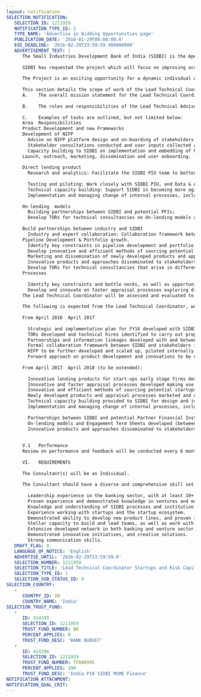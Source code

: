 ```yaml
---
layout: notification
SELECTION_NOTIFICATION: 
   SELECTION_ID: 1211959
   NOTIFICATION_TYPE_ID: 3
   TYPE_NAME: 'Advertise in Bidding Opportunities page'
   PUBLICATION_DATE: '2016-01-29T00:00:00.0'
   EOI_DEADLINE: '2016-02-29T23:59:59.900000000'
   ADVERTISEMENT_TEXT: |
      The Small Industries Development Bank of India (SIDBI) is the Apex institution in India, established by the Government of India to implement its national agenda of addressing MSME finance. SIDBI is the principal financial institution for the Promotion, Financing and Development of the Micro, Small and Medium Enterprise (MSME) sector and for the co-ordination of the functions of the institutions engaged in similar activities. 
      
      SIDBI has requested the project which will focus on improving access to finance for strategic sectors, by developing and rolling out innovative and appropriately designed products, mechanisms and initiatives which address the key constraints that inhibit finance for start-up/early stage, services and manufacturing MSMEs. 
      
      The Project is an exciting opportunity for a dynamic individual well versed in both banking and equity financing to be part of an innovative multimillion development project that has the potential to shape the financial infrastructure of India, and to considerably improve access to finance for entrepreneurs. 
      
      This section details the scope of work of the Lead Technical Coordinator for Startups and Risk Capital:
      A.	The overall mission statement for the Lead Technical Coordinator is to support SIDBI in delivering the targets of the World Bank MSME Growth, Innovation and Inclusive Finance Lending Project in the Startups and Risk Capital component (see attached Project Appraisal Document (PAD)) by providing the technical, strategic and operational inputs to inform project implementation and enhance its effectiveness.
      
      B.	The roles and responsibilities of the Lead Technical Advisor, as illustrated in the project organization framework above, is within the Startups and Risk Capital component and supported by the PIU Support Unit and Data & Analytics Team. The roles and responsibilities for coordination will be divided into four main goals:  i. new product development, and new frameworks (including National Innovations Financing Program (NIFP) , Fund of Funds), ii. build partnerships between industry and SIDBI, iii. to expand pipeline and improve sourcing, iv. to enhance SIDBI processes, capacity, efficiency and knowledge sharing. It is expected that the Lead Technical Coordinator will play a role in active monitoring of key milestones and targets, coordinate technical consultancies and hires to ensure relevance and quality of outputs, and actively contribute to the overall strategic approach to reaching the targets of component 1 (as defined in Project Appraisal Document (PAD) and the FIRST TA project document, see attached).
      
      C.	Examples of tasks are outlined, but not limited below:
      Area	Responsibilities
      Product Development and new Frameworks	
      Development of NIFP
      	Advise on NIFP platform design and on-boarding of stakeholders;
      	Stakeholder consultations conducted and user inputs collected and incorporated;
      	Capacity building to SIDBI on implementation and embedding of NIFP in internal processes;
      Launch, outreach, marketing, dissemination and user onboarding.
      
      Direct lending product
      	Research and analytics: Facilitate the SIDBI PIU team to better understand the market and users. Draft TORs for Technical hires and coordinate with Data & Research team to conduct assessment needs, as well as work with SIDBI team to design and develop innovative lending products for start-ups early stage firms.
      	
      	Testing and piloting: Work closely with SIDBI PIU, and Data & Analytics team to pilot, and test, as well as develop user feedback loops to inform product iterations and development.  
      	Technical capacity building: Support SIDBI in becoming more agile in implementation of new products and appraisal processes, adapting to changing market conditions including fostering a culture of innovation, and continued learning and adaptation;
      	Implementation and managing change of internal processes, including team building and support.
      
      On-lending  models
      	Building partnerships between SIDBI and potential PFIs;
      	Develop TORs for technical consultancies on On-lending models and Engagement Term Sheets developed (between SIDBI and potential PFIs) ie Fund of Funds framework;
      
      Build partnerships between industry and SIDBI	
      	Industry and expert collaboration: Collaboration framework between SIDBI and stakeholders in the ecosystem established to deepen industry linkages,  obtain feedback on new product proposals and share information to minimize risk and uncertainty
      Pipeline Development & Portfolio growth.	
      	Identify key constraints in pipeline development and portfolio growth. 
      	Develop innovative and efficient methods of sourcing potential startups and early stage firms and expanding the pipeline (such as leveraging information flows in collaboration framework with stakeholders in the ecosystem);
      	Marketing and dissemination of newly developed products and appraisal processes;
      	Innovative products and approaches disseminated to stakeholders and potential investors in emerging PFIs.
      	Develop TORs for technical consultancies that arise in different initiatives that contribute to pipeline growth and/or dissemination of product line.
      Processes	
      
      	Identify key constraints and bottle necks, as well as opportunities to reduce processing time. 
      	Develop and innovate on faster appraisal processes exploring different models of assessment, partnerships, use of technology, data, and industry links, working closely with SIDBI internal units to find workable solutions. 
      The Lead Technical Coordinator will be assessed and evaluated to deliver on the tasks and outputs outlined in the scope of work above, as well as reaching project targets.
      
      The following is expected from the Lead Technical Coordinator, working with SIDBI PIU and the World Bank Team, to deliver in the first year of the assignment and may change through continuous discussion with SIDBI and WB Team:
      
      From April 2016  April 2017
      
      	Strategic and implementation plan for FY16 developed with SIDBI PIU for Startups and Risk Capital in the first month, to be updated every year and for team to review and update every 6 months.
      	TORs developed and technical hires identified to carry out proposed plans, and scheduled execution of contracts.
      	Partnerships and information linkages developed with and between entities in the ecosystem, such as financing entities (including angel investors and VCs), industry associations and accelerators. 
      	Formal collaboration framework between SIDBI and stakeholders in the ecosystem developed
      	NIFP to be further developed and scaled up, piloted internally, and further development with the aim to address the underdeveloped market for startup financing by making use of digital technology bringing together market players in one centralized virtual market meeting place.
      	Forward approach on product development and innovations to be undertaken on the 4 areas (ie how to assess success, viability, adoption etc) and report back both on progress  both success and failures, and how products/initiatives can be improved. 
      
      From April 2017  April 2018 (to be extended):
      
      	Innovative lending products for start-ups early stage firms developed;
      	Innovative and faster appraisal processes developed making use of different models of assessment, partnerships, technology, data, and industry links;
      	Innovative and efficient methods of sourcing potential startups and early stage firms developed to expand the pipeline (such as leveraging information flows in collaboration framework with stakeholders in the ecosystem);
      	Newly developed products and appraisal processes marketed and disseminated;
      	Technical capacity building provided to SIDBI for design and implementation of new products and appraisal processes, including fostering a culture of innovation, and continued learning of ways to facilitate startup financing;
      	Implementation and managing change of internal processes, including team building and support.
      
      	Partnerships between SIDBI and potential Partner Financial Institutions built for on-lending;
      	On-lending models and Engagement Term Sheets developed (between SIDBI and potential PFIs);
      	Innovative products and approaches disseminated to stakeholders and potential investors in emerging PFIs.
      
      
      V.1	Performance
      Review on performance and feedback will be conducted every 6 months or more frequently depending on needs.
      
      VI.	REQUIREMENTS 
      
      The Consultant(s) will be an Individual. 
      
      The Consultant should have a diverse and comprehensive skill set including at a minimum:
      
      	Leadership experience in the banking sector, with at least 10+ years in senior management positions.
      	Proven experience and demonstrated knowledge in ventures and equity as well as banking.
      	Knowledge and understanding of SIDBI processes and institution policy, and prior experience working with SIDBI teams strongly preferred.
      	Experience working with startups and the startup ecosystem.
      	Demonstrated ability to develop new product lines, and proven implementation track record.
      	Stellar capacity to build and lead teams, as well as work with existing teams toward achieving large goals and objectives.
      	Extensive developed network in both banking and venture sector, as well as the startup ecosystem.
      	Demonstrated innovative initiatives, and creative solutions.
      	Strong communication skills.
   DRAFT_FLAG: 0
   LANGUAGE_OF_NOTICE: 'English'
   ADVERTISE_UNTIL: '2016-02-29T23:59:59.0'
   SELECTION_NUMBER: 1211959
   SELECTION_TITLE: 'Lead Technical Coordinator Startups and Risk Capital'
   SELECTION_TYPE_ID: 1
   SELECTION_SUB_STATUS_ID: 8
SELECTION_COUNTRY: 
   - 
      COUNTRY_ID: IN
      COUNTRY_NAME: 'India'
SELECTION_TRUST_FUND: 
   - 
      ID: 414395
      SELECTION_ID: 1211959
      TRUST_FUND_NUMBER: BB
      PERCENT_APPLIES: 0
      TRUST_FUND_DESC: 'BANK BUDGET'
   - 
      ID: 414396
      SELECTION_ID: 1211959
      TRUST_FUND_NUMBER: TF0A0995
      PERCENT_APPLIES: 100
      TRUST_FUND_DESC: 'India P10 SIDBI MSME Finance'
NOTIFICATION_ATTACHMENT: 
NOTIFICATION_QUAL_CRIT: 
---
```

